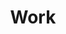 ---
title: Work
position: 1
pagination:
  enabled: true
  collection: work
  sort_field: position
  sort_reverse: true
  per_page: 12
layout: work
---